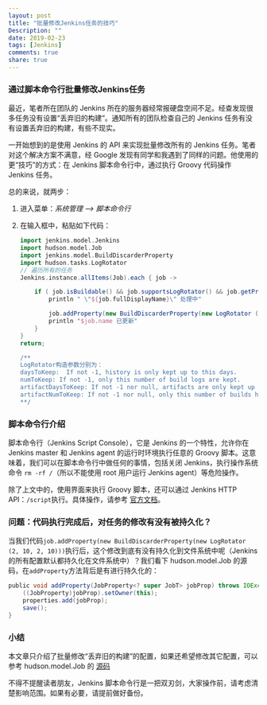 ```yaml
---
layout: post
title: "批量修改Jenkins任务的技巧"
Description: ""
date: 2019-02-23
tags: [Jenkins]
comments: true
share: true
---
```


### 通过脚本命令行批量修改Jenkins任务

最近，笔者所在团队的 Jenkins 所在的服务器经常报硬盘空间不足。经查发现很多任务没有设置“丢弃旧的构建”。通知所有的团队检查自己的 Jenkins 任务有没有设置丢弃旧的构建，有些不现实。

一开始想到的是使用 Jenkins 的 API 来实现批量修改所有的 Jenkins 任务。笔者对这个解决方案不满意，经 Google 发现有同学和我遇到了同样的问题。他使用的更“技巧”的方式：在 Jenkins 脚本命令行中，通过执行 Groovy 代码操作 Jenkins 任务。

总的来说，就两步：

1. 进入菜单：_系统管理 --> 脚本命令行_
2. 在输入框中，粘贴如下代码：

    ```groovy
    import jenkins.model.Jenkins
    import hudson.model.Job
    import jenkins.model.BuildDiscarderProperty
    import hudson.tasks.LogRotator
    // 遍历所有的任务
    Jenkins.instance.allItems(Job).each { job ->

        if ( job.isBuildable() && job.supportsLogRotator() && job.getProperty(BuildDiscarderProperty) == null) {
            println " \"${job.fullDisplayName}\" 处理中"

            job.addProperty(new BuildDiscarderProperty(new LogRotator (2, 10, 2, 10)))
            println "$job.name 已更新"
        }
    }
    return;

    /**
    LogRotator构造参数分别为：
    daysToKeep:  If not -1, history is only kept up to this days.
    numToKeep: If not -1, only this number of build logs are kept.
    artifactDaysToKeep: If not -1 nor null, artifacts are only kept up to this days.
    artifactNumToKeep: If not -1 nor null, only this number of builds have their artifacts kept.
    **/

    ```


###  脚本命令行介绍
脚本命令行（Jenkins Script Console），它是 Jenkins 的一个特性，允许你在 Jenkins master 和 Jenkins agent 的运行时环境执行任意的 Groovy 脚本。这意味着，我们可以在脚本命令行中做任何的事情，包括关闭 Jenkins，执行操作系统命令 `rm -rf /`（所以不能使用 root 用户运行 Jenkins agent）等危险操作。

除了上文中的，使用界面来执行 Groovy 脚本，还可以通过 Jenkins HTTP API：`/script`执行。具体操作，请参考 [官方文档](https://wiki.jenkins.io/display/JENKINS/Jenkins+Script+Console)。

### 问题：代码执行完成后，对任务的修改有没有被持久化？
当我们代码`job.addProperty(new BuildDiscarderProperty(new LogRotator (2, 10, 2, 10)))`执行后，这个修改到底有没有持久化到文件系统中呢（Jenkins 的所有配置默认都持久化在文件系统中）？我们看下 hudson.model.Job 的源码，在`addProperty`方法背后是有进行持久化的：

```groovy
public void addProperty(JobProperty<? super JobT> jobProp) throws IOException {
    ((JobProperty)jobProp).setOwner(this);
    properties.add(jobProp);
    save();
}
```

### 小结
本文章只介绍了批量修改“丢弃旧的构建”的配置，如果还希望修改其它配置，可以参考 hudson.model.Job 的 [源码](https://github.com/jenkinsci/jenkins/blob/master/core/src/main/java/hudson/model/Job.java)

不得不提醒读者朋友，Jenkins 脚本命令行是一把双刃剑，大家操作前，请考虑清楚影响范围。如果有必要，请提前做好备份。









